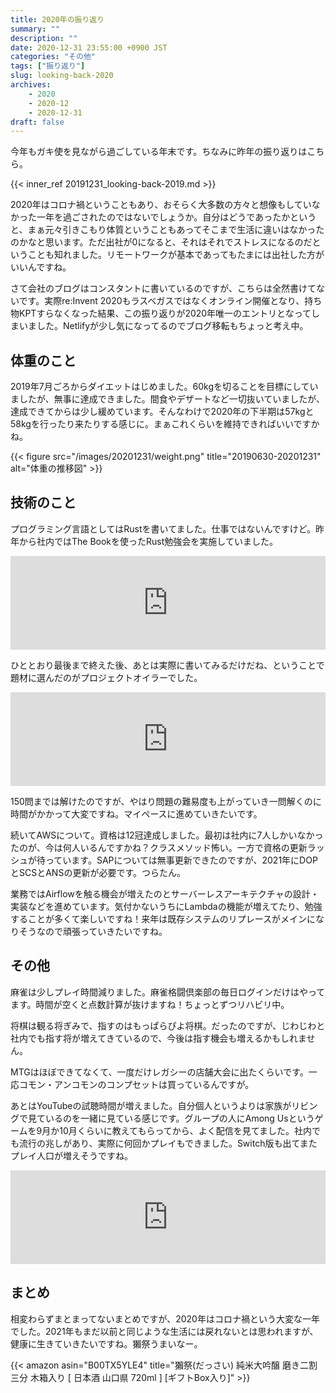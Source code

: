 ```yaml
---
title: 2020年の振り返り
summary: ""
description: ""
date: 2020-12-31 23:55:00 +0900 JST
categories: "その他"
tags: ["振り返り"]
slug: looking-back-2020
archives:
    - 2020
    - 2020-12
    - 2020-12-31
draft: false
---
```


今年もガキ使を見ながら過ごしている年末です。ちなみに昨年の振り返りはこちら。

{{< inner_ref 20191231_looking-back-2019.md >}}

2020年はコロナ禍ということもあり、おそらく大多数の方々と想像もしていなかった一年を過ごされたのではないでしょうか。自分はどうであったかというと、まぁ元々引きこもり体質ということもあってそこまで生活に違いはなかったのかなと思います。ただ出社が0になると、それはそれでストレスになるのだということも知れました。リモートワークが基本であってもたまには出社した方がいいんですね。

さて会社のブログはコンスタントに書いているのですが、こちらは全然書けてないです。実際re:Invent 2020もラスベガスではなくオンライン開催となり、持ち物KPTすらなくなった結果、この振り返りが2020年唯一のエントリとなってしまいました。Netlifyが少し気になってるのでブログ移転もちょっと考え中。

## 体重のこと

2019年7月ごろからダイエットはじめました。60kgを切ることを目標にしていましたが、無事に達成できました。間食やデザートなど一切抜いていましたが、達成できてからは少し緩めています。そんなわけで2020年の下半期は57kgと58kgを行ったり来たりする感じに。まぁこれくらいを維持できればいいですかね。

{{< figure src="/images/20201231/weight.png" title="20190630-20201231" alt="体重の推移図" >}}

## 技術のこと

プログラミング言語としてはRustを書いてました。仕事ではないんですけど。昨年から社内ではThe Bookを使ったRust勉強会を実施していました。

<iframe class="hatenablogcard" style="width:100%;" frameborder="0" scrolling="no" src="https://hatenablog-parts.com/embed?url=https://doc.rust-jp.rs/book-ja/"></iframe>

ひととおり最後まで終えた後、あとは実際に書いてみるだけだね、ということで題材に選んだのがプロジェクトオイラーでした。

<iframe class="hatenablogcard" style="width:100%;" frameborder="0" scrolling="no" src="https://hatenablog-parts.com/embed?url=https://projecteuler.net/"></iframe>

150問までは解けたのですが、やはり問題の難易度も上がっていき一問解くのに時間がかかって大変ですね。マイペースに進めていきたいです。

続いてAWSについて。資格は12冠達成しました。最初は社内に7人しかいなかったのが、今は何人いるんですかね？クラスメソッド怖い。一方で資格の更新ラッシュが待っています。SAPについては無事更新できたのですが、2021年にDOPとSCSとANSの更新が必要です。つらたん。

業務ではAirflowを触る機会が増えたのとサーバーレスアーキテクチャの設計・実装などを進めています。気付かないうちにLambdaの機能が増えてたり、勉強することが多くて楽しいですね！来年は既存システムのリプレースがメインになりそうなので頑張っていきたいですね。

## その他

麻雀は少しプレイ時間減りました。麻雀格闘倶楽部の毎日ログインだけはやってます。時間が空くと点数計算が抜けますね！ちょっとずつリハビリ中。

将棋は観る将ぎみで、指すのはもっぱらぴよ将棋。だったのですが、じわじわと社内でも指す将が増えてきているので、今後は指す機会も増えるかもしれません。

MTGはほぼできてなくて、一度だけレガシーの店舗大会に出たくらいです。一応コモン・アンコモンのコンプセットは買っているんですが。

あとはYouTubeの試聴時間が増えました。自分個人というよりは家族がリビングで見ているのを一緒に見ている感じです。グループの人にAmong Usというゲームを9月か10月くらいに教えてもらってから、よく配信を見てました。社内でも流行の兆しがあり、実際に何回かプレイもできました。Switch版も出てまたプレイ人口が増えそうですね。

<iframe class="hatenablogcard" style="width:100%;" frameborder="0" scrolling="no" src="https://hatenablog-parts.com/embed?url=https://store-jp.nintendo.com/list/software/70010000036097.html"></iframe>

## まとめ

相変わらずまとまってないまとめですが、2020年はコロナ禍という大変な一年でした。2021年もまだ以前と同じような生活には戻れないとは思われますが、健康に生きていきたいですね。獺祭うまいなー。

{{< amazon asin="B00TX5YLE4" title="獺祭(だっさい) 純米大吟醸 磨き二割三分 木箱入り [ 日本酒 山口県 720ml ] [ギフトBox入り]" >}}
